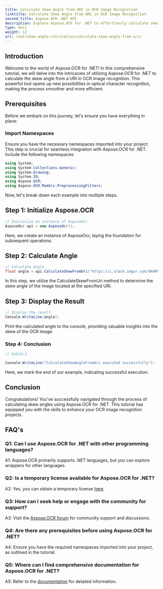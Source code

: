 ```yaml
---
title: Calculate Skew Angle from URI in OCR Image Recognition
linktitle: Calculate Skew Angle from URI in OCR Image Recognition
second_title: Aspose.OCR .NET API
description: Explore Aspose.OCR for .NET to effortlessly calculate skew angles in OCR image recognition. Enhance your projects with precision and efficiency.
type: docs
weight: 12
url: /net/skew-angle-calculation/calculate-skew-angle-from-uri/
---
```

## Introduction

Welcome to the world of Aspose.OCR for .NET! In this comprehensive tutorial, we will delve into the intricacies of utilizing Aspose.OCR for .NET to calculate the skew angle from a URI in OCR image recognition. This powerful tool opens up new possibilities in optical character recognition, making the process smoother and more efficient.

## Prerequisites

Before we embark on this journey, let's ensure you have everything in place:

### Import Namespaces

Ensure you have the necessary namespaces imported into your project. This step is crucial for seamless integration with Aspose.OCR for .NET. Include the following namespaces:

```csharp
using System;
using System.Collections.Generic;
using System.Drawing;
using System.IO;
using Aspose.OCR;
using Aspose.OCR.Models.PreprocessingFilters;
```

Now, let's break down each example into multiple steps.

## Step 1: Initialize Aspose.OCR

```csharp
// Initialize an instance of AsposeOcr
AsposeOcr api = new AsposeOcr();
```

Here, we create an instance of AsposeOcr, laying the foundation for subsequent operations.

## Step 2: Calculate Angle

```csharp
// Calculate Angle
float angle = api.CalculateSkewFromUri("https://i.stack.imgur.com/0A4M9.png");
```

In this step, we utilize the CalculateSkewFromUri method to determine the skew angle of the image located at the specified URI.

## Step 3: Display the Result

```csharp
// Display the result
Console.WriteLine(angle);
```

Print the calculated angle to the console, providing valuable insights into the skew of the OCR image.

### Step 4: Conclusion

```csharp
// ExEnd:1

Console.WriteLine("CalculateSkewAngleFromUri executed successfully");
```

Here, we mark the end of our example, indicating successful execution.

## Conclusion

Congratulations! You've successfully navigated through the process of calculating skew angles using Aspose.OCR for .NET. This tutorial has equipped you with the skills to enhance your OCR image recognition projects.

## FAQ's

### Q1: Can I use Aspose.OCR for .NET with other programming languages?

A1: Aspose.OCR primarily supports .NET languages, but you can explore wrappers for other languages.

### Q2: Is a temporary license available for Aspose.OCR for .NET?

A2: Yes, you can obtain a temporary license [here](https://purchase.aspose.com/temporary-license/).

### Q3: How can I seek help or engage with the community for support?

A3: Visit the [Aspose.OCR forum](https://forum.aspose.com/c/ocr/16) for community support and discussions.

### Q4: Are there any prerequisites before using Aspose.OCR for .NET?

A4: Ensure you have the required namespaces imported into your project, as outlined in the tutorial.

### Q5: Where can I find comprehensive documentation for Aspose.OCR for .NET?

A5: Refer to the [documentation](https://reference.aspose.com/ocr/net/) for detailed information.
